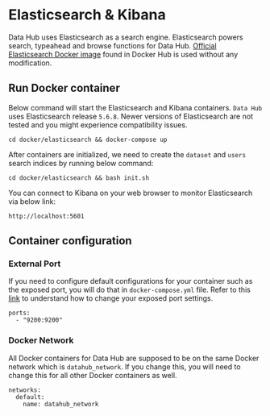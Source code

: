 # Elasticsearch & Kibana

Data Hub uses Elasticsearch as a search engine. Elasticsearch powers search, typeahead and browse functions for Data Hub.
[Official Elasticsearch Docker image](https://hub.docker.com/_/elasticsearch) found in Docker Hub is used without 
any modification.

## Run Docker container
Below command will start the Elasticsearch and Kibana containers. `Data Hub` uses Elasticsearch release `5.6.8`. Newer
versions of Elasticsearch are not tested and you might experience compatibility issues.
```
cd docker/elasticsearch && docker-compose up
```
After containers are initialized, we need to create the `dataset` and `users` search indices by running below command:
```
cd docker/elasticsearch && bash init.sh
```
You can connect to Kibana on your web browser to monitor Elasticsearch via below link:
```
http://localhost:5601
```

## Container configuration
### External Port
If you need to configure default configurations for your container such as the exposed port, you will do that in
`docker-compose.yml` file. Refer to this [link](https://docs.docker.com/compose/compose-file/#ports) to understand
how to change your exposed port settings.
```
ports:
  - "9200:9200"
```

### Docker Network
All Docker containers for Data Hub are supposed to be on the same Docker network which is `datahub_network`. 
If you change this, you will need to change this for all other Docker containers as well.
```
networks:
  default:
    name: datahub_network
```